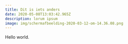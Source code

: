 ```yaml
---
title: Dit is iets anders
date: 2020-05-08T13:03:42.965Z
description: lorum ipsum
image: img/schermafbeelding-2020-03-12-om-14.36.08.png
---
```

Hello world.